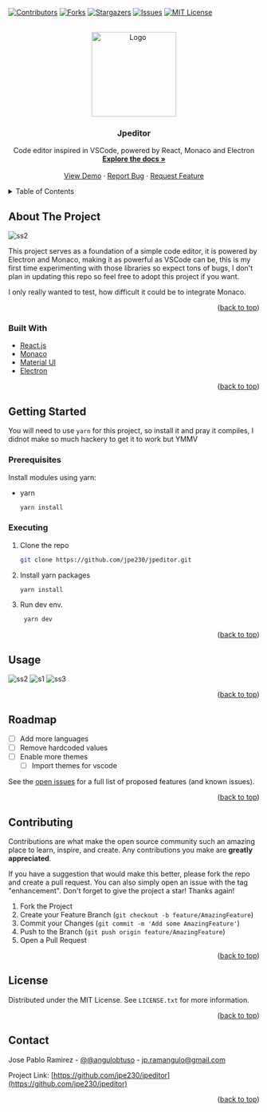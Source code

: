 <div id="top"></div>

[![Contributors][contributors-shield]][contributors-url]
[![Forks][forks-shield]][forks-url]
[![Stargazers][stars-shield]][stars-url]
[![Issues][issues-shield]][issues-url]
[![MIT License][license-shield]][license-url]

<!-- PROJECT LOGO -->
<br />
<div align="center">
  <a href="https://github.com/jpe230/jpeditor">
    <img src="https://user-images.githubusercontent.com/6202305/154413849-42fdec59-a521-4a8e-b2b8-742f4a6194dd.png" alt="Logo" width="170" height="170">
  </a>

<h3 align="center">Jpeditor</h3>

  <p align="center">
    Code editor inspired in VSCode, powered by React, Monaco and Electron
    <br />
    <a href="https://github.com/jpe230/jpeditor"><strong>Explore the docs »</strong></a>
    <br />
    <br />
    <a href="https://github.com/jpe230/jpeditor">View Demo</a>
    ·
    <a href="https://github.com/jpe230/jpeditor/issues">Report Bug</a>
    ·
    <a href="https://github.com/jpe230/jpeditor/issues">Request Feature</a>
  </p>
</div>



<!-- TABLE OF CONTENTS -->
<details>
  <summary>Table of Contents</summary>
  <ol>
    <li>
      <a href="#about-the-project">About The Project</a>
      <ul>
        <li><a href="#built-with">Built With</a></li>
      </ul>
    </li>
    <li>
      <a href="#getting-started">Getting Started</a>
      <ul>
        <li><a href="#prerequisites">Prerequisites</a></li>
        <li><a href="#installation">Installation</a></li>
      </ul>
    </li>
    <li><a href="#usage">Usage</a></li>
    <li><a href="#roadmap">Roadmap</a></li>
    <li><a href="#contributing">Contributing</a></li>
    <li><a href="#license">License</a></li>
    <li><a href="#contact">Contact</a></li>
    <li><a href="#acknowledgments">Acknowledgments</a></li>
  </ol>
</details>



<!-- ABOUT THE PROJECT -->
## About The Project

![ss2](https://user-images.githubusercontent.com/6202305/154415796-0afa9400-3db3-4e1d-925a-c8f777a35589.png)


This project serves as a foundation of a simple code editor, it is powered by Electron and Monaco, making it as powerful as VSCode can be, this is my first time experimenting with those libraries so expect tons of bugs, I don't plan in updating this repo so feel free to adopt this project if you want.

I only really wanted to test, how difficult it could be to integrate Monaco.

<p align="right">(<a href="#top">back to top</a>)</p>


### Built With

* [React.js](https://reactjs.org/)
* [Monaco](https://microsoft.github.io/monaco-editor/)
* [Material UI](https://mui.com/)
* [Electron](https://www.electronjs.org/)

<p align="right">(<a href="#top">back to top</a>)</p>



<!-- GETTING STARTED -->
## Getting Started

You will need to use `yarn` for this project, so install it and pray it compiles, I didnot make so much hackery to get it to work but YMMV

### Prerequisites

Install modules using yarn:
* yarn
  ```sh
  yarn install
  ```

### Executing

1. Clone the repo
   ```sh
   git clone https://github.com/jpe230/jpeditor.git
   ```
2. Install yarn packages
   ```sh
   yarn install
   ```
3. Run dev env.
   ```sh
    yarn dev
   ```

<p align="right">(<a href="#top">back to top</a>)</p>



<!-- USAGE EXAMPLES -->
## Usage

![ss2](https://user-images.githubusercontent.com/6202305/154415818-8b079406-c540-4032-8348-ac96247c0522.png)
![s1](https://user-images.githubusercontent.com/6202305/154415808-f808a3d4-fcf2-4568-b587-6fe06d1f03f6.png)
![ss3](https://user-images.githubusercontent.com/6202305/154415812-d12a9f8d-065a-4190-9659-d9a73d33d081.png)


<p align="right">(<a href="#top">back to top</a>)</p>



<!-- ROADMAP -->
## Roadmap

- [ ] Add more languages
- [ ] Remove hardcoded values
- [ ] Enable more themes
    - [ ] Import themes for vscode

See the [open issues](https://github.com/jpe230/jpeditor/issues) for a full list of proposed features (and known issues).

<p align="right">(<a href="#top">back to top</a>)</p>



<!-- CONTRIBUTING -->
## Contributing

Contributions are what make the open source community such an amazing place to learn, inspire, and create. Any contributions you make are **greatly appreciated**.

If you have a suggestion that would make this better, please fork the repo and create a pull request. You can also simply open an issue with the tag "enhancement".
Don't forget to give the project a star! Thanks again!

1. Fork the Project
2. Create your Feature Branch (`git checkout -b feature/AmazingFeature`)
3. Commit your Changes (`git commit -m 'Add some AmazingFeature'`)
4. Push to the Branch (`git push origin feature/AmazingFeature`)
5. Open a Pull Request

<p align="right">(<a href="#top">back to top</a>)</p>



<!-- LICENSE -->
## License

Distributed under the MIT License. See `LICENSE.txt` for more information.

<p align="right">(<a href="#top">back to top</a>)</p>



<!-- CONTACT -->
## Contact

Jose Pablo Ramirez - [@@angulobtuso](https://twitter.com/@angulobtuso) - jp.ramangulo@gmail.com

Project Link: [https://github.com/jpe230/jpeditor](https://github.com/jpe230/jpeditor)

<p align="right">(<a href="#top">back to top</a>)</p>



<!-- ACKNOWLEDGMENTS 
## Acknowledgments

* []()
* []()
* []()



<p align="right">(<a href="#top">back to top</a>)</p>

-->

<!-- MARKDOWN LINKS & IMAGES -->
<!-- https://www.markdownguide.org/basic-syntax/#reference-style-links -->
[contributors-shield]: https://img.shields.io/github/contributors/jpe230/jpeditor.svg?style=for-the-badge
[contributors-url]: https://github.com/jpe230/jpeditor/graphs/contributors
[forks-shield]: https://img.shields.io/github/forks/jpe230/jpeditor.svg?style=for-the-badge
[forks-url]: https://github.com/jpe230/jpeditor/network/members
[stars-shield]: https://img.shields.io/github/stars/jpe230/jpeditor.svg?style=for-the-badge
[stars-url]: https://github.com/jpe230/jpeditor/stargazers
[issues-shield]: https://img.shields.io/github/issues/jpe230/jpeditor.svg?style=for-the-badge
[issues-url]: https://github.com/jpe230/jpeditor/issues
[license-shield]: https://img.shields.io/github/license/jpe230/jpeditor.svg?style=for-the-badge
[license-url]: https://github.com/jpe230/jpeditor/blob/master/LICENSE.txt
[product-screenshot]: images/screenshot.png
[jpeditor-logo]: https://user-images.githubusercontent.com/6202305/154413849-42fdec59-a521-4a8e-b2b8-742f4a6194dd.png
